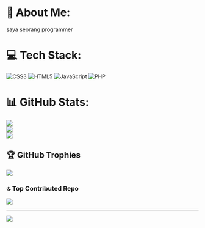 # 💫 About Me:

saya seorang programmer

# 💻 Tech Stack:

![CSS3](https://img.shields.io/badge/css3-%231572B6.svg?style=for-the-badge&logo=css3&logoColor=white) ![HTML5](https://img.shields.io/badge/html5-%23E34F26.svg?style=for-the-badge&logo=html5&logoColor=white) ![JavaScript](https://img.shields.io/badge/javascript-%23323330.svg?style=for-the-badge&logo=javascript&logoColor=%23F7DF1E) ![PHP](https://img.shields.io/badge/php-%23777BB4.svg?style=for-the-badge&logo=php&logoColor=white)

# 📊 GitHub Stats:

![](https://github-readme-stats.vercel.app/api?username=madSobirin&theme=dark&hide_border=false&include_all_commits=true&count_private=false)<br/>
![](https://nirzak-streak-stats.vercel.app/?user=madSobirin&theme=dark&hide_border=false)<br/>
![](https://github-readme-stats.vercel.app/api/top-langs/?username=madSobirin&theme=dark&hide_border=false&include_all_commits=true&count_private=false&layout=compact)

## 🏆 GitHub Trophies

![](https://github-profile-trophy.vercel.app/?username=madSobirin&theme=radical&no-frame=false&no-bg=true&margin-w=4)

### 🔝 Top Contributed Repo

![](https://github-contributor-stats.vercel.app/api?username=madSobirin&limit=5&theme=dark&combine_all_yearly_contributions=true)

---

[![](https://visitcount.itsvg.in/api?id=madSobirin&icon=0&color=9)](https://visitcount.itsvg.in)

<!-- Proudly created with GPRM ( https://gprm.itsvg.in ) -->
